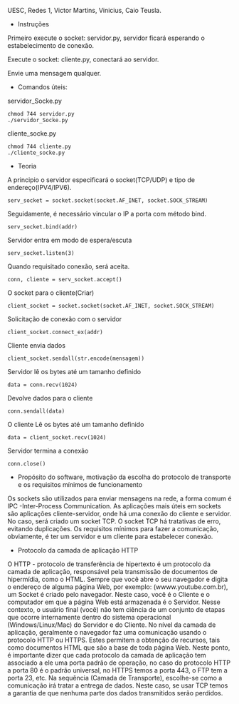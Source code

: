 UESC, Redes 1, Victor Martins, Vinicius, Caio Teusla.

* Instruções

Primeiro execute o socket: servidor.py, servidor ficará esperando o estabelecimento de conexão.

Execute o socket: cliente.py, conectará ao servidor.

Envie uma mensagem qualquer.

* Comandos úteis:

servidor_Socke.py

	chmod 744 servidor.py
	./servidor_Socke.py
	
cliente_socke.py

	chmod 744 cliente.py
	./cliente_socke.py


* Teoria

A principio o servidor especificará o socket(TCP/UDP) e tipo de endereço(IPV4/IPV6).

	serv_socket = socket.socket(socket.AF_INET, socket.SOCK_STREAM)

Seguidamente, é necessário vincular o IP a porta com método bind.
   
   	serv_socket.bind(addr)

Servidor entra em modo de espera/escuta
   	
   	serv_socket.listen(3)

Quando requisitado conexão, será aceita.

   	conn, cliente = serv_socket.accept()

O socket para o cliente(Criar)
   
   	client_socket = socket.socket(socket.AF_INET, socket.SOCK_STREAM)

Solicitação de conexão com o servidor
   
   	client_socket.connect_ex(addr)

Cliente envia dados
   
   	client_socket.sendall(str.encode(mensagem))

Servidor lê os bytes até um tamanho definido
   
   	data = conn.recv(1024)

Devolve dados para o cliente
   
   	conn.sendall(data)

O cliente Lê os bytes até um tamanho definido
   
   	data = client_socket.recv(1024)

Servidor termina a conexão
   	
   	conn.close()


* Propósito do software, motivação da escolha do protocolo de transporte e os requisitos mínimos de funcionamento

Os sockets são utilizados para enviar mensagens na rede, a forma comum é IPC -Inter-Process Communication. As aplicações mais úteis em sockets são aplicações cliente-servidor, onde há uma conexão do cliente e servidor. No caso, será  criado um socket TCP. O socket TCP há tratativas de erro, evitando duplicações. Os requisitos mínimos para fazer a comunicação, obviamente, é ter um servidor e um cliente para estabelecer conexão.

* Protocolo da camada de aplicação HTTP

O HTTP - protocolo de transferência de hipertexto é um protocolo da camada de aplicação, responsável pela transmissão de documentos de hipermídia, como o HTML. Sempre que você abre o seu navegador e digita o endereço de alguma página Web, por exemplo: (wwww.youtube.com.br), um Socket é criado pelo navegador. Neste caso, você é o Cliente e o computador em que a página Web está armazenada é o Servidor. Nesse contexto, o usuário final (você) não tem ciência de um conjunto de etapas que ocorre internamente dentro do sistema operacional (Windows/Linux/Mac) do Servidor e do Cliente.  No nível da camada de aplicação, geralmente o navegador faz uma comunicação usando o protocolo HTTP ou HTTPS. Estes permitem a obtenção de recursos, tais como documentos HTML que são a base de toda página Web. Neste ponto, é importante dizer que cada protocolo da camada de aplicação tem associado a ele uma porta padrão de operação, no caso do protocolo HTTP a porta 80 é o padrão universal, no HTTPS temos a porta 443, o FTP tem a porta 23, etc. Na sequência (Camada de Transporte), escolhe-se como a comunicação irá tratar a entrega de dados. Neste caso, se usar TCP temos a garantia de que nenhuma parte dos dados transmitidos serão perdidos.

















